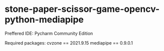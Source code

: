 # stone-paper-scissor-game-opencv-python-mediapipe


Preffered IDE: Pycharm Community Edition

Required packages:
cvzone == 2021.9.15
mediapipe == 0.9.0.1

